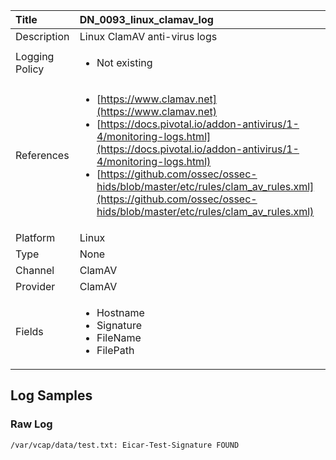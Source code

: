 | Title          | DN_0093_linux_clamav_log       |
|:---------------|:------------------|
| Description    | Linux ClamAV anti-virus logs |
| Logging Policy | <ul><li> Not existing </li></ul> |
| References     | <ul><li>[https://www.clamav.net](https://www.clamav.net)</li><li>[https://docs.pivotal.io/addon-antivirus/1-4/monitoring-logs.html](https://docs.pivotal.io/addon-antivirus/1-4/monitoring-logs.html)</li><li>[https://github.com/ossec/ossec-hids/blob/master/etc/rules/clam_av_rules.xml](https://github.com/ossec/ossec-hids/blob/master/etc/rules/clam_av_rules.xml)</li></ul> |
| Platform       | Linux    |
| Type           | None        |
| Channel        | ClamAV     |
| Provider       | ClamAV    |
| Fields         | <ul><li>Hostname</li><li>Signature</li><li>FileName</li><li>FilePath</li></ul> |


## Log Samples

### Raw Log

```
/var/vcap/data/test.txt: Eicar-Test-Signature FOUND

```




